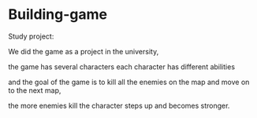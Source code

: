 # Building-game
Study project:

We did the game as a project in the university, 

the game has several characters each character has different abilities

and the goal of the game is to kill all the enemies on the map and move on to the next map,

the more enemies kill the character steps up and becomes stronger.

